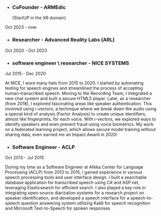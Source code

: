 
- <h3>CoFounder - ARMEdic</h3> (StartUP in the XR domain)
Oct 2023 - now


- <h3>Researcher - Advanced Reality Labs (ARL)</h3>
Oct 2020 - Oct 2023 




- <h3>software engineer \ researcher - NICE SYSTEMS</h3>
Jul 2015 - Dec 2020 

At NICE, I wore many hats from 2015 to 2020. I started by automating testing for speech engines and streamlined the process of accepting human-transcribed speech.  Moving to the Recording Team, I integrated a new chat system and built a secure HTML5 player.  Later, as a researcher (from 2018), I explored fascinating areas like speaker authentication. This involved using i-vectors, a technique where we break down the audio using a special kind of analysis (Factor Analysis) to create unique identifiers, almost like fingerprints, for each voice.  With i-vectors, we explored ways to identify speakers and even prevent fraud using voice biometrics.  My work on a federated learning project, which allows secure model training without sharing data, even earned me an Impact Award in 2020!

- <h3>Software Engineer - ACLP</h3>
Oct 2013 - Jul  2015

During my time as a Software Engineer at Afeka Center for Language Processing (ACLP) from 2013 to 2015, I gained experience in various speech processing tools and user interface design. I built a searchable database application for transcribed speech using C# and ASP.net, leveraging Elasticsearch for efficient search. I also played a key role in integrating open-source diarization systems for a research project on speaker identification, and developed a speech interface for a speech-to-speech question answering system utilizing Kaldi for speech recognition and Microsoft Text-to-Speech for spoken responses
